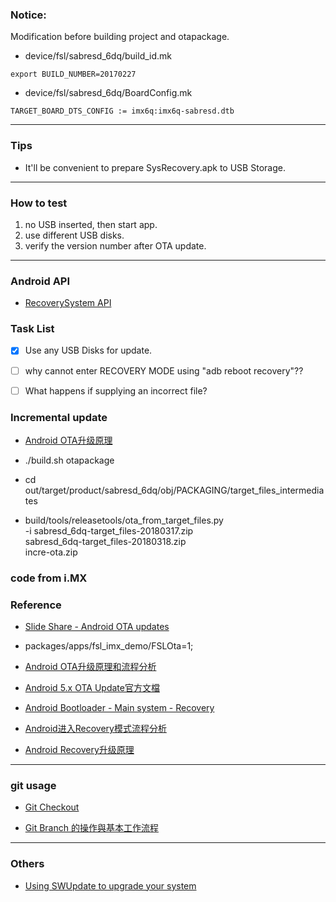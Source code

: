 ### Notice:
Modification before building project and otapackage.   

* device/fsl/sabresd_6dq/build_id.mk
```
export BUILD_NUMBER=20170227
```

* device/fsl/sabresd_6dq/BoardConfig.mk
```
TARGET_BOARD_DTS_CONFIG := imx6q:imx6q-sabresd.dtb
```

---------------------------------------------------------------
### Tips
* It'll be convenient to prepare SysRecovery.apk to USB Storage.


---------------------------------------------------------------

### How to test
1. no USB inserted, then start app.
2. use different USB disks.
3. verify the version number after OTA update.



---------------------------------------------------------------
### Android API
* [RecoverySystem API](https://developer.android.com/reference/android/os/RecoverySystem.html)



### Task List
- [x] Use any USB Disks for update.
- [ ] why cannot enter RECOVERY MODE using "adb reboot recovery"??
- [ ] What happens if supplying an incorrect file?




### Incremental update
* [Android OTA升级原理](http://blog.csdn.net/ylyuanlu/article/details/44457691)

* ./build.sh otapackage  

* cd out/target/product/sabresd_6dq/obj/PACKAGING/target_files_intermediates


* build/tools/releasetools/ota_from_target_files.py \
-i sabresd_6dq-target_files-20180317.zip \
sabresd_6dq-target_files-20180318.zip \
incre-ota.zip




### code from i.MX






### Reference
* [Slide Share - Android OTA updates](https://www.slideshare.net/gibsson/android-ota-updates)


* packages/apps/fsl_imx_demo/FSLOta=1;	



* [Android OTA升级原理和流程分析](http://blog.csdn.net/ylyuanlu/article/details/44457605)


* [Android 5.x OTA Update官方文檔](https://read01.com/zh-tw/yy7ny2.html#.Wqs6px9fizc)

* [Android Bootloader - Main system - Recovery](http://blog.csdn.net/llping2011/article/details/9499029)

* [Android进入Recovery模式流程分析](http://ljgabc.github.io/2014/11/14/2014-11-14-Android%E8%BF%9B%E5%85%A5Recovery%E6%A8%A1%E5%BC%8F%E6%B5%81%E7%A8%8B%E5%88%86%E6%9E%90/)


* [Android Recovery升级原理](https://blog.csdn.net/q1183345443/article/details/78042785)


-----------------------------------------------------
### git usage

* [Git Checkout](https://www.atlassian.com/git/tutorials/using-branches/git-checkout)

* [Git Branch 的操作與基本工作流程](https://gogojimmy.net/2012/01/21/how-to-use-git-2-basic-usage-and-worflow/)



-----------------------------------------------------
### Others

* [Using SWUpdate to upgrade your system](https://boundarydevices.com/using-swupdate-upgrade-system/)



